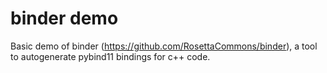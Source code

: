 # binder demo

Basic demo of binder (https://github.com/RosettaCommons/binder), a tool to
autogenerate pybind11 bindings for c++ code.


